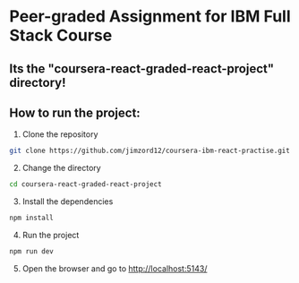 # Peer-graded Assignment for IBM Full Stack Course

## Its the "coursera-react-graded-react-project" directory!

## How to run the project:

1. Clone the repository

```bash
git clone https://github.com/jimzord12/coursera-ibm-react-practise.git
```

2. Change the directory

```bash
cd coursera-react-graded-react-project
```

3. Install the dependencies

```bash
npm install
```

4. Run the project

```bash
npm run dev
```

5. Open the browser and go to [http://localhost:5143/](http://localhost:5143/)
